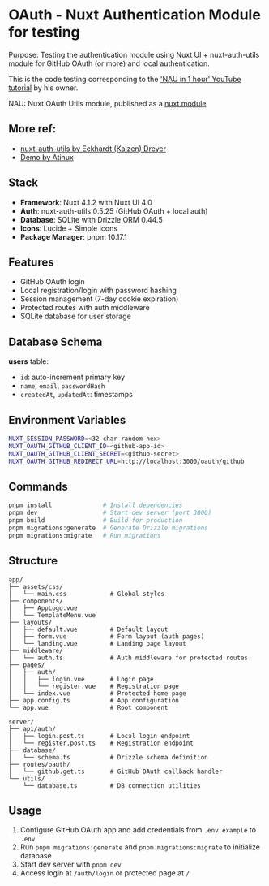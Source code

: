 # OAuth - Nuxt Authentication Module for testing

Purpose: Testing the authentication module using Nuxt UI + nuxt-auth-utils module for GitHub OAuth (or more) and local authentication.

This is the code testing corresponding to the ['NAU in 1 hour' YouTube tutorial](https://youtu.be/mNDHRLqmoMg?si=Fx-CYUcR-1M35Ij9) by his owner.

NAU: Nuxt OAuth Utils module, published as a [nuxt module](https://nuxt.com/modules/auth-utils)

## More ref:
- [nuxt-auth-utils by Eckhardt (Kaizen) Dreyer](https://github.com/Eckhardt-D/nuxt-auth-utils.git)
- [Demo by Atinux](https://github.com/atinux/nuxt-auth-utils)


## Stack

- **Framework**: Nuxt 4.1.2 with Nuxt UI 4.0
- **Auth**: nuxt-auth-utils 0.5.25 (GitHub OAuth + local auth)
- **Database**: SQLite with Drizzle ORM 0.44.5
- **Icons**: Lucide + Simple Icons
- **Package Manager**: pnpm 10.17.1

## Features

- GitHub OAuth login
- Local registration/login with password hashing
- Session management (7-day cookie expiration)
- Protected routes with auth middleware
- SQLite database for user storage

## Database Schema

**users** table:
- `id`: auto-increment primary key
- `name`, `email`, `passwordHash`
- `createdAt`, `updatedAt`: timestamps

## Environment Variables

```bash
NUXT_SESSION_PASSWORD=<32-char-random-hex>
NUXT_OAUTH_GITHUB_CLIENT_ID=<github-app-id>
NUXT_OAUTH_GITHUB_CLIENT_SECRET=<github-secret>
NUXT_OAUTH_GITHUB_REDIRECT_URL=http://localhost:3000/oauth/github
```

## Commands

```bash
pnpm install              # Install dependencies
pnpm dev                  # Start dev server (port 3000)
pnpm build                # Build for production
pnpm migrations:generate  # Generate Drizzle migrations
pnpm migrations:migrate   # Run migrations
```

## Structure

```
app/
├── assets/css/
│   └── main.css            # Global styles
├── components/
│   ├── AppLogo.vue
│   └── TemplateMenu.vue
├── layouts/
│   ├── default.vue         # Default layout
│   ├── form.vue            # Form layout (auth pages)
│   └── landing.vue         # Landing page layout
├── middleware/
│   └── auth.ts             # Auth middleware for protected routes
├── pages/
│   ├── auth/
│   │   ├── login.vue       # Login page
│   │   └── register.vue    # Registration page
│   └── index.vue           # Protected home page
├── app.config.ts           # App configuration
└── app.vue                 # Root component

server/
├── api/auth/
│   ├── login.post.ts       # Local login endpoint
│   └── register.post.ts    # Registration endpoint
├── database/
│   └── schema.ts           # Drizzle schema definition
├── routes/oauth/
│   └── github.get.ts       # GitHub OAuth callback handler
└── utils/
    └── database.ts         # DB connection utilities
```

## Usage

1. Configure GitHub OAuth app and add credentials from `.env.example` to `.env`
2. Run `pnpm migrations:generate` and `pnpm migrations:migrate` to initialize database
3. Start dev server with `pnpm dev`
4. Access login at `/auth/login` or protected page at `/`